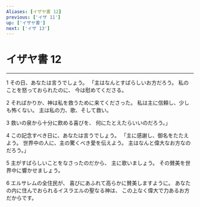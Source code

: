 ```yaml
---
Aliases: [イザヤ書 12]
previous: ['イザ 11']
up: ['イザヤ書']
next: ['イザ 13']
---
```

# イザヤ書 12

***




1 
その日、あなたは言うでしょう。 「主はなんとすばらしいお方だろう。 私のことを怒っておられたのに、 今は慰めてくださる。 



2 
そればかりか、神は私を救うために来てくださった。 私は主に信頼し、少しも怖くない。 主は私の力、歌、そして救い。 



3 
救いの泉から十分に飲める喜びを、 何にたとえたらいいのだろう。」 



4 
この記念すべき日に、あなたは言うでしょう。 「主に感謝し、御名をたたえよう。 世界中の人に、主の驚くべき愛を伝えよう。 主はなんと偉大なお方なのだろう。」 



5 
主がすばらしいことをなさったのだから、 主に歌いましょう。 その賛美を世界中に響かせましょう。 



6 
エルサレムの全住民が、 喜びにあふれて高らかに賛美しますように。 あなたの内に住んでおられるイスラエルの聖なる神は、 この上なく偉大で力あるお方だからです。
